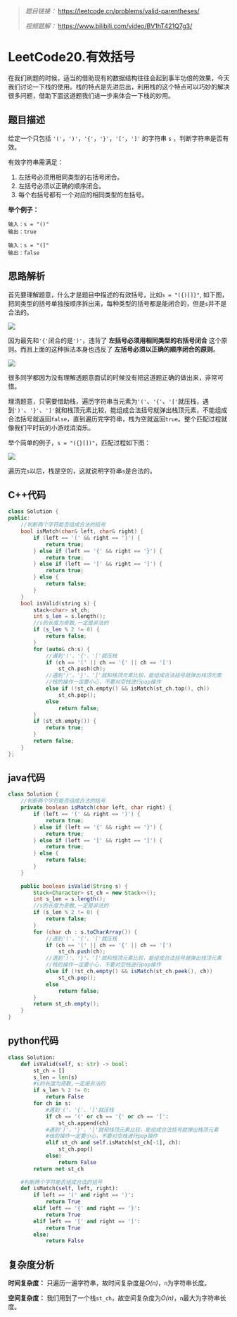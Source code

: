 > *题目链接：* https://leetcode.cn/problems/valid-parentheses/
>
> *视频题解：* https://www.bilibili.com/video/BV1hT421Q7g3/

# LeetCode20.有效括号

在我们刷题的时候，适当的借助现有的数据结构往往会起到事半功倍的效果，今天我们讨论一下栈的使用。栈的特点是先进后出，利用栈的这个特点可以巧妙的解决很多问题，借助下面这道题我们进一步来体会一下栈的妙用。

## 题目描述

给定一个只包括 `'('`，`')'`，`'{'`，`'}'`，`'['`，`']'` 的字符串 `s` ，判断字符串是否有效。

有效字符串需满足：

1. 左括号必须用相同类型的右括号闭合。
2. 左括号必须以正确的顺序闭合。
3. 每个右括号都有一个对应的相同类型的左括号。

**举个例子：**

```
输入：s = "()"
输出：true
```

```
输入：s = "(]"
输出：false
```

## 思路解析

首先要理解题意，什么才是题目中描述的有效括号，比如`s = "({)[]}"`, 如下图，把同类型的括号单独按顺序拆出来，每种类型的括号都是能闭合的，但是`s`并不是合法的。

![](https://gitee.com/ldtech007/picture/raw/master/pic/lc-0020-01.png)

因为最先和`'{'`闭合的是`')'`，违背了 **左括号必须用相同类型的右括号闭合** 这个原则。而且上面的这种拆法本身也违反了 **左括号必须以正确的顺序闭合的原则**。

![](https://gitee.com/ldtech007/picture/raw/master/pic/lc-0020-02.png)

很多同学都因为没有理解透题意面试的时候没有把这道题正确的做出来，非常可惜。

理清题意，只需要借助栈，遍历字符串当元素为`'('`、`'{'`、`'['`就压栈，遇到`')'`、`'}'`、`']'`就和栈顶元素比较，能组成合法括号就弹出栈顶元素，不能组成合法括号就返回`false`，直到遍历完字符串，栈为空就返回`true`。整个匹配过程就像我们平时玩的小游戏消消乐。

举个简单的例子，`s = "({}[])"`，匹配过程如下图：

![](https://gitee.com/ldtech007/picture/raw/master/pic/lc-0020-03.png)

遍历完`s`以后，栈是空的，这就说明字符串`s`是合法的。

## C++代码

```cpp
class Solution {
public:
    //判断两个字符能否组成合法的括号
    bool isMatch(char& left, char& right) {
        if (left == '(' && right == ')') {
            return true;
        } else if (left == '{' && right == '}') {
            return true;
        } else if (left == '[' && right == ']') {
            return true;
        } else {
            return false;
        }
    }
    bool isValid(string s) {
        stack<char> st_ch;
        int s_len = s.length();
        //s的长度为奇数,一定是非法的
        if (s_len % 2 != 0) {
            return false;
        } 
        for (auto& ch:s) {
            //遇到'('、'{'、'['就压栈
            if (ch == '(' || ch == '{' || ch == '[')
                st_ch.push(ch);
            //遇到')'、'}'、']'就和栈顶元素比较，能组成合法括号就弹出栈顶元素
            //栈的操作一定要小心，不要对空栈进行pop操作
            else if (!st_ch.empty() && isMatch(st_ch.top(), ch))
                st_ch.pop();
            else 
                return false;
        }
        if (st_ch.empty()) {
            return true;
        } 
        return false;
    }
};

```

## java代码

```java
class Solution {
    //判断两个字符能否组成合法的括号
    private boolean isMatch(char left, char right) {
        if (left == '(' && right == ')') {
            return true;
        } else if (left == '{' && right == '}') {
            return true;
        } else if (left == '[' && right == ']') {
            return true;
        } else {
            return false;
        }
    }
    
    public boolean isValid(String s) {
        Stack<Character> st_ch = new Stack<>();
        int s_len = s.length();
        //s的长度为奇数,一定是非法的
        if (s_len % 2 != 0) {
            return false;
        } 
        for (char ch : s.toCharArray()) {
            //遇到'('、'{'、'['就压栈
            if (ch == '(' || ch == '{' || ch == '[')
                st_ch.push(ch);
            //遇到')'、'}'、']'就和栈顶元素比较，能组成合法括号就弹出栈顶元素
            //栈的操作一定要小心，不要对空栈进行pop操作
            else if (!st_ch.empty() && isMatch(st_ch.peek(), ch))
                st_ch.pop();
            else 
                return false;
        }
        return st_ch.empty();
    }
}
```

## python代码

```python
class Solution:
    def isValid(self, s: str) -> bool:
        st_ch = []
        s_len = len(s)
        #s的长度为奇数,一定是非法的
        if s_len % 2 != 0:
            return False
        for ch in s:
            #遇到'('、'{'、'['就压栈
            if ch == '(' or ch == '{' or ch == '[':
                st_ch.append(ch)
            #遇到')'、'}'、']'就和栈顶元素比较，能组成合法括号就弹出栈顶元素
            #栈的操作一定要小心，不要对空栈进行pop操作
            elif st_ch and self.isMatch(st_ch[-1], ch):
                st_ch.pop()
            else:
                return False
        return not st_ch
    
    #判断两个字符能否组成合法的括号
    def isMatch(self, left, right):
        if left == '(' and right == ')':
            return True
        elif left == '{' and right == '}':
            return True
        elif left == '[' and right == ']':
            return True
        else:
            return False
```

## 复杂度分析

**时间复杂度：** 只遍历一遍字符串，故时间复杂度是*O(n)*，`n`为字符串长度。

**空间复杂度：** 我们用到了一个栈`st_ch`，故空间复杂度为*O(n)*，`n`最大为字符串长度。
